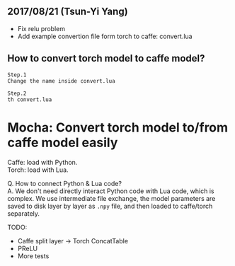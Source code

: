 ## 2017/08/21 (Tsun-Yi Yang)
+ Fix relu problem
+ Add example convertion file form torch to caffe: convert.lua

## How to convert torch model to caffe model?
```
Step.1
Change the name inside convert.lua

Step.2
th convert.lua
```

# Mocha: Convert torch model to/from caffe model easily
Caffe: load with Python.  
Torch: load with Lua.

Q. How to connect Python & Lua code?  
A. We don't need directly interact Python code with Lua code, which is complex.
We use intermediate file exchange, the model parameters are saved to disk layer
by layer as `.npy` file, and then loaded to caffe/torch separately.

TODO:
- Caffe split layer -> Torch ConcatTable
- PReLU
- More tests
